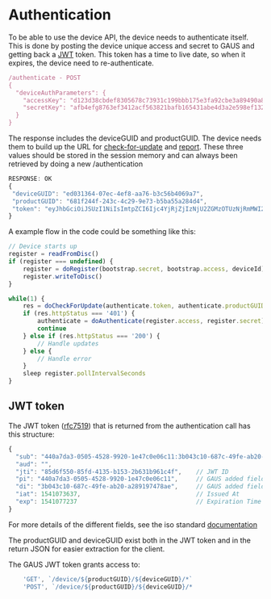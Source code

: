 # Authentication

To be able to use the device API, the device needs to authenticate itself. This is done by posting the device
unique access and secret to GAUS and getting back a [JWT](https://jwt.io) token. This token has a time to live date,
so when it expires, the device need to re-authenticate.


```javascript
/authenticate - POST
{
  "deviceAuthParameters": {
    "accessKey": "d123d38cbdef8305678c73931c199bbb175e3fa92cbe3a89490a85ebf34165a5",
    "secretKey": "afb4efg8763ef3412acf563821bafb165431abe4d3a2e598ef132ab3e4ef"
  }
}
```
The response includes the deviceGUID and productGUID. The device needs them to build up the URL for [check-for-update](../docs/check-for-update.md)
and [report](../docs/report.md). These three values should be stored in the session memory and can always been retrieved by doing a new /authentication
```javascript
RESPONSE: OK
{
 "deviceGUID": "ed031364-07ec-4ef8-aa76-b3c56b4069a7",
 "productGUID": "681f244f-243c-4c29-9e73-b5ba55a284d4",
 "token": "eyJhbGciOiJSUzI1NiIsImtpZCI6Ijc4YjRjZjIzNjU2ZGMzOTUzNjRmMWI2YzAyOTA3NjkxZjJjZGZmZTEifQ.eyJpc3MiOiJhY2NvdW50cy5nb29nbGUuY29tIiwic3ViIjoiMTEwNTAyMjUxMTU4OTIwMTQ3NzMyIiwiYXpwIjoiODI1MjQ5ODM1NjU5LXRlOHFnbDcwMWtnb25ub21ucDRzcXY3ZXJodTEyMTFzLmFwcHMuZ29vZ2xldXNlcmNvbnRlbnQuY29tIiwiZW1haWwiOiJwcmFiYXRoQHdzbzIuY29tIiwiYXRfaGFzaCI6InpmODZ2TnVsc0xCOGdGYXFSd2R6WWciLCJlbWFpbF92ZXJpZmllZCI6dHJ1ZSwiYXVkIjoiODI1MjQ5ODM1NjU5LXRlOHFnbDcwMWtnb25ub21ucDRzcXY3ZXJodTEyMTFzLmFwcHMuZ29vZ2xldXNlcmNvbnRlbnQuY29tIiwiaGQiOiJ3c28yLmNvbSIsImlhdCI6MTQwMTkwODI3MSwiZXhwIjoxNDAxOTEyMTcxfQ.TVKv-pdyvk2gW8sGsCbsnkqsrS0T-H00xnY6ETkIfgIxfotvFn5IwKm3xyBMpy0FFe0Rb5Ht8AEJV6PdWyxz8rMgX2HROWqSo_RfEfUpBb4iOsq4W28KftW5H0IA44VmNZ6zU4YTqPSt4TPhyFC9fP2D_Hg7JQozpQRUfbWTJI"
}
```

A example flow in the code could be something like this:
```javascript
// Device starts up
register = readFromDisc()
if (register === undefined) {
    register = doRegister(bootstrap.secret, bootstrap.access, deviceId)
    register.writeToDisc()
}

while(1) {
    res = doCheckForUpdate(authenticate.token, authenticate.productGUID, authenticate.deviceGUID)
    if (res.httpStatus === '401') {
        authenticate = doAuthenticate(register.access, register.secret)
        continue
    } else if (res.httpStatus === '200') {
        // Handle updates
    } else {
        // Handle error
    }
    sleep register.pollIntervalSeconds
}

```

## JWT token

The JWT token ([rfc7519](https://tools.ietf.org/html/rfc7519)) that is returned from the authentication call has this structure:

```javascript
{
  "sub": "440a7da3-0505-4528-9920-1e47c0e06c11:3b043c10-687c-49fe-ab20-a289197478ae",  //Subject
  "aud": "",
  "jti": "85d6f550-85fd-4135-b153-2b631b961c4f",    // JWT ID
  "pi": "440a7da3-0505-4528-9920-1e47c0e06c11",     // GAUS added field: ProductGUID
  "di": "3b043c10-687c-49fe-ab20-a289197478ae",     // GAUS added field: DeviceGUID
  "iat": 1541073637,                                // Issued At
  "exp": 1541077237                                 // Expiration Time
}
```

For more details of the different fields, see the iso standard [documentation](https://tools.ietf.org/html/rfc7519#section-4.1)

The productGUID and deviceGUID exist both in the JWT token and in the return JSON for easier extraction for the client.

The GAUS JWT token grants access to:
```javascript
    'GET', `/device/${productGUID}/${deviceGUID}/*`
    'POST', `/device/${productGUID}/${deviceGUID}/*    
```

